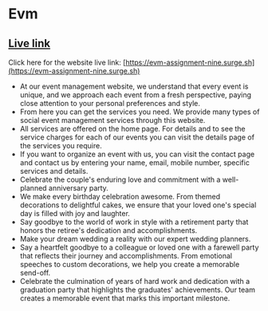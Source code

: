 # Evm

## [ Live link](https://evm-assignment-nine.surge.sh/)

Click here for the website live link: [https://evm-assignment-nine.surge.sh](https://evm-assignment-nine.surge.sh)

- At our event management website, we understand that every event is unique, and we approach each event from a fresh perspective, paying close attention to your personal preferences and style.
- From here you can get the services you need. We provide many types of social event management services through this website.
- All services are offered on the home page. For details and to see the service charges for each of our events you can visit the details page of the services you require.
- If you want to organize an event with us, you can visit the contact page and contact us by entering your name, email, mobile number, specific services and details.
- Celebrate the couple's enduring love and commitment with a well-planned anniversary party.
- We make every birthday celebration awesome. From themed decorations to delightful cakes, we ensure that your loved one's special day is filled with joy and laughter.
- Say goodbye to the world of work in style with a retirement party that honors the retiree's dedication and accomplishments.
- Make your dream wedding a reality with our expert wedding planners.
- Say a heartfelt goodbye to a colleague or loved one with a farewell party that reflects their journey and accomplishments. From emotional speeches to custom decorations, we help you create a memorable send-off.
- Celebrate the culmination of years of hard work and dedication with a graduation party that highlights the graduates' achievements. Our team creates a memorable event that marks this important milestone.
